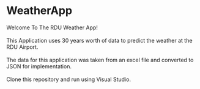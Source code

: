 # WeatherApp
Welcome To The RDU Weather App!<br><br>
This Application uses 30 years worth of data to predict the weather at the RDU Airport.<br><br>
The data for this application was taken from an excel file and converted to JSON for implementation.<br><br>
Clone this repository and run using Visual Studio. 
